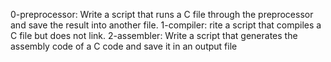 0-preprocessor: Write a script that runs a C file through the preprocessor and save the result into another file.
1-compiler: rite a script that compiles a C file but does not link.
2-assembler: Write a script that generates the assembly code of a C code and save it in an output file
